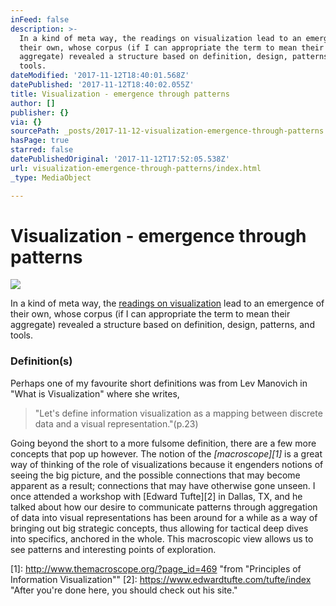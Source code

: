 ```yaml
---
inFeed: false
description: >-
  In a kind of meta way, the readings on visualization lead to an emergence of
  their own, whose corpus (if I can appropriate the term to mean their
  aggregate) revealed a structure based on definition, design, patterns, and
  tools.
dateModified: '2017-11-12T18:40:01.568Z'
datePublished: '2017-11-12T18:40:02.055Z'
title: Visualization - emergence through patterns
author: []
publisher: {}
via: {}
sourcePath: _posts/2017-11-12-visualization-emergence-through-patterns.md
hasPage: true
starred: false
datePublishedOriginal: '2017-11-12T17:52:05.538Z'
url: visualization-emergence-through-patterns/index.html
_type: MediaObject

---
```

# Visualization - emergence through patterns
![](https://the-grid-user-content.s3-us-west-2.amazonaws.com/b44b6317-225c-43e4-a0cd-5448ec408006.jpg)

In a kind of meta way, the [readings on visualization][0] lead to an emergence of their own, whose corpus (if I can appropriate the term to mean their aggregate) revealed a structure based on definition, design, patterns, and tools.

### **Definition(s)**

Perhaps one of my favourite short definitions was from Lev Manovich in "What is Visualization" where she writes,

> "Let's define information visualization as a mapping between discrete data and a visual representation."(p.23)

Going beyond the short to a more fulsome definition, there are a few more concepts that pop up however. The notion of the _[macroscope][1]_ is a great way of thinking of the role of visualizations because it engenders notions of seeing the big picture, and the possible connections that may become apparent as a result; connections that may have otherwise gone unseen. I once attended a workshop with [Edward Tufte][2] in Dallas, TX, and he talked about how our desire to communicate patterns through aggregation of data into visual representations has been around for a while as a way of bringing out big strategic concepts, thus allowing for tactical deep dives into specifics, anchored in the whole. This macroscopic view allows us to see patterns and interesting points of exploration.

[0]: https://dhcu.ca/portfolio/visualization/ "List of readings from DHCU.ca"
[1]: http://www.themacroscope.org/?page_id=469 "from "Principles of Information Visualization""
[2]: https://www.edwardtufte.com/tufte/index "After you're done here, you should check out his site."